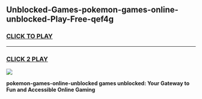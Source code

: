 
## Unblocked-Games-pokemon-games-online-unblocked-Play-Free-qef4g
<h3>
<a href="https://premium76.site?title=pokemon-games-online-unblocked&ref=10A">CLICK TO PLAY</a></h3>
<hr>

<h3>
<a href="https://premium76.site?title=pokemon-games-online-unblocked&ref=10A">CLICK 2 PLAY</a>
  
</h3>

<a href="https://premium76.site?title=pokemon-games-online-unblocked&ref=10A"><img src="https://clearcache.store/games.png"></a>


**pokemon-games-online-unblocked games unblocked: Your Gateway to Fun and Accessible Online Gaming**
